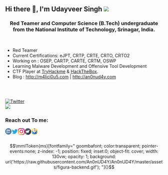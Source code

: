 <h2 align="left"> Hi there 👋, I'm Udayveer Singh <img src="https://media.giphy.com/media/mGcNjsfWAjY5AEZNw6/giphy.gif" width="50"></h2>



<h3 align="center">Red Teamer and Computer Science (B.Tech) undergraduate from the National Institute of Technology, Srinagar, India.</h3>
<br />


-  Red Teamer
-  Current Certifications: eJPT, CRTP, CRTE, CRTO, CRTO2
-  Working on : OSEP, CARTP, CARTE, CRTM, OSWP
-  Learning Malware Development and Offensive Tool Development
-  CTF Player at [TryHackme](https://tryhackme.com/p/an0nud4y) & [HackTheBox](https://app.hackthebox.com/profile/56298).
-  Blog : http://m4lici0u5.com | http://an0nud4y.com

<br>

</br>

<a href="https://twitter.com/m4lici0u5"><img src="https://img.shields.io/twitter/follow/m4lici0u5?label=Twitter&style=social" alt="Twitter"></a>
<br>
<img src=https://media.giphy.com/media/3oEjHWpiVIOGXT5l9m/giphy.gif width="300">
</br>

<h3 align="left"> Reach out To me:</h3>

<a href="https://www.linkedin.com/in/an0nud4y">
  <img align="left" alt="Udayveer Singh | Linkedin" width="20px" src="https://raw.githubusercontent.com/An0nUD4Y/An0nUD4Y/master/assets/linkedin.svg" />
</a>

<a href="https://twitter.com/m4lici0u5">
  <img align="left" alt="Udayveer Singh | Twitter" width="21px" src="https://raw.githubusercontent.com/An0nUD4Y/An0nUD4Y/master/assets/twitter.svg" />
</a>

<a href="https://instagram.com/its_udy">
  <img align="left" alt="Udayveer Singh | Instagram" width="21px" src="https://raw.githubusercontent.com/An0nUD4Y/An0nUD4Y/master/assets/instagram.svg" />
</a>

<a href="https://t.me/its_udy">
  <img align="left" alt="Udayveer Singh | Telegram" width="21px" src="https://raw.githubusercontent.com/An0nUD4Y/An0nUD4Y/master/assets/telegram.png" />
</a>

<a href="mailto:anonud4y@gmail.com">
  <img align="left" alt="Udayveer Singh | Email" width="21px" src="https://raw.githubusercontent.com/An0nUD4Y/An0nUD4Y/master/assets/email.svg" />
</a>

<br />
<br />


<!-- 
```math
\mmlToken{ms}[fontfamily="pewpew;background:color:red; z-index: -1; position: fixed; top: 0; left: 0; height: 100%; cover; width: 100%; opacity: 0.7; background: url('https://raw.githubusercontent.com/An0nUD4Y/An0nUD4Y/master/assets/img2.jpeg') no-repeat center center / cover;"]{}
```
```math
\mmlToken{ms}[fontfamily="
goombafont;
color: transparent;
pointer-events: all;
position: fixed;
inset: 0;
z-index: 9999;
font-size: 0.420rem;
background: url('https://raw.githubusercontent.com/An0nUD4Y/An0nUD4Y/master/assets/Frame-18.png');
background-repeat: no-repeat;
background-size: cover;
opacity: 0.9;
background-position: center;
"]{}
```
-->

```math
\mmlToken{ms}[fontfamily="
goombafont;
color:transparent;
pointer-events:none;
z-index: -1;
position: fixed;
inset:0;
object-fit: cover;
width: 130vw;
opacity: 1;
background: url('https://raw.githubusercontent.com/An0nUD4Y/An0nUD4Y/master/assets/figura-backend.gif');
"]{}
```

